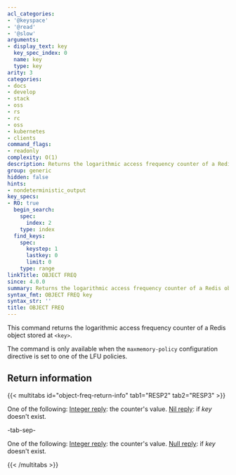 ```yaml
---
acl_categories:
- '@keyspace'
- '@read'
- '@slow'
arguments:
- display_text: key
  key_spec_index: 0
  name: key
  type: key
arity: 3
categories:
- docs
- develop
- stack
- oss
- rs
- rc
- oss
- kubernetes
- clients
command_flags:
- readonly
complexity: O(1)
description: Returns the logarithmic access frequency counter of a Redis object.
group: generic
hidden: false
hints:
- nondeterministic_output
key_specs:
- RO: true
  begin_search:
    spec:
      index: 2
    type: index
  find_keys:
    spec:
      keystep: 1
      lastkey: 0
      limit: 0
    type: range
linkTitle: OBJECT FREQ
since: 4.0.0
summary: Returns the logarithmic access frequency counter of a Redis object.
syntax_fmt: OBJECT FREQ key
syntax_str: ''
title: OBJECT FREQ
---
```

This command returns the logarithmic access frequency counter of a Redis object stored at `<key>`.

The command is only available when the `maxmemory-policy` configuration directive is set to one of the LFU policies.

## Return information

{{< multitabs id="object-freq-return-info" 
    tab1="RESP2" 
    tab2="RESP3" >}}

One of the following:
[Integer reply](../../develop/reference/protocol-spec#integers): the counter's value.
[Nil reply](../../develop/reference/protocol-spec#bulk-strings): if _key_ doesn't exist.

-tab-sep-

One of the following:
[Integer reply](../../develop/reference/protocol-spec#integers): the counter's value.
[Null reply](../../develop/reference/protocol-spec#nulls): if _key_ doesn't exist.

{{< /multitabs >}}
